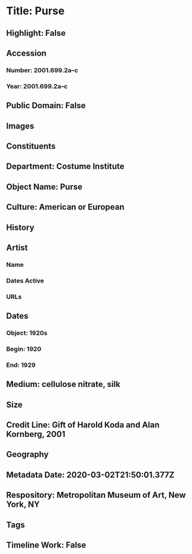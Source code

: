 # Title: Purse
## Highlight: False
## Accession
### Number: 2001.699.2a–c
### Year: 2001.699.2a–c
## Public Domain: False
## Images
## Constituents
## Department: Costume Institute
## Object Name: Purse
## Culture: American or European
## History
## Artist
### Name
### Dates Active
### URLs
## Dates
### Object: 1920s
### Begin: 1920
### End: 1929
## Medium: cellulose nitrate, silk
## Size
## Credit Line: Gift of Harold Koda and Alan Kornberg, 2001
## Geography
## Metadata Date: 2020-03-02T21:50:01.377Z
## Respository: Metropolitan Museum of Art, New York, NY
## Tags
## Timeline Work: False